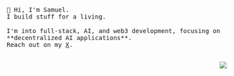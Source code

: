<img src="https://lihbr.com/api/hr" alt="separator" height="3" width="2%" />
<br />
<samp>
  👋 Hi, I'm Samuel. <br />
  I build stuff for a living.
</samp>
<br /><br />
<samp>
  I'm into full-stack, AI, and web3 development, focusing on **decentralized AI applications**. <br />
  Reach out on my <a href="https://x.com/samueldans0" target="_blank">X</a>.
<!--   Reach out on my <a href="https://samueldanso.com/" target="_blank">website</a> or <a href="https://x.com/samueldans0" target="_blank">X</a>. -->
</samp>
<br /><br />
<p align="right">
  <img src="https://visitor-badge.laobi.icu/badge?page_id=samueldanso&left_color=black&left_text=visitors&right_color=black">
</p>
